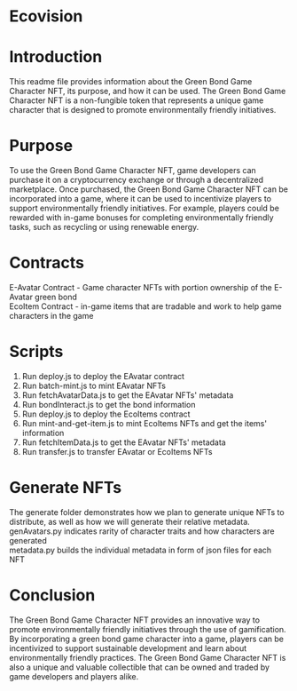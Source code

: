 # Ecovision
# Introduction
This readme file provides information about the Green Bond Game Character NFT, its purpose, and how it can be used. The Green Bond Game Character NFT is a non-fungible token that represents a unique game character that is designed to promote environmentally friendly initiatives.
# Purpose
To use the Green Bond Game Character NFT, game developers can purchase it on a cryptocurrency exchange or through a decentralized marketplace. Once purchased, the Green Bond Game Character NFT can be incorporated into a game, where it can be used to incentivize players to support environmentally friendly initiatives. For example, players could be rewarded with in-game bonuses for completing environmentally friendly tasks, such as recycling or using renewable energy.
# Contracts
E-Avatar Contract - Game character NFTs with portion ownership of the E-Avatar green bond<br />
EcoItem Contract - in-game items that are tradable and work to help game characters in the game
# Scripts
1. Run deploy.js to deploy the EAvatar contract <br />
2. Run batch-mint.js to mint EAvatar NFTs <br />
3. Run fetchAvatarData.js to get the EAvatar NFTs' metadata <br />
4. Run bondInteract.js to get the bond information <br />
5. Run deploy.js to deploy the EcoItems contract <br />
6. Run mint-and-get-item.js to mint EcoItems NFTs and get the items' information <br />
7. Run fetchItemData.js to get the EAvatar NFTs' metadata <br />
8. Run transfer.js to transfer EAvatar or EcoItems NFTs
# Generate NFTs
The generate folder demonstrates how we plan to generate unique NFTs to distribute, 
as well as how we will generate their relative metadata. <br/>
genAvatars.py indicates rarity of character traits and how characters are generated <br/>
metadata.py builds the individual metadata in form of json files for each NFT
# Conclusion
The Green Bond Game Character NFT provides an innovative way to promote environmentally friendly initiatives through the use of gamification. By incorporating a green bond game character into a game, players can be incentivized to support sustainable development and learn about environmentally friendly practices. The Green Bond Game Character NFT is also a unique and valuable collectible that can be owned and traded by game developers and players alike.
